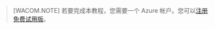 > [WACOM.NOTE]
> 若要完成本教程，您需要一个 Azure 帐户。您可以<a href="/pricing/free-trial/" target="_blank">注册免费试用版</a>。

<!--HONumber=41-->
